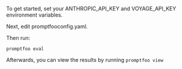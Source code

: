 To get started, set your ANTHROPIC_API_KEY and VOYAGE_API_KEY environment variables.

Next, edit promptfooconfig.yaml.

Then run:
```
promptfoo eval
```

Afterwards, you can view the results by running `promptfoo view`
